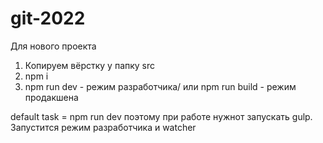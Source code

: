 # git-2022

Для нового проекта

1. Копируем вёрстку у папку src
2. npm i
3. npm run dev - режим разработчика/ или npm run build - режим продакшена

default task = npm run dev
поэтому при работе нужнот запускать gulp. Запустится режим разработчика и watcher
